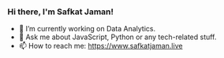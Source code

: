 ### Hi there, I'm Safkat Jaman!

- 🔭 I’m currently working on Data Analytics.
- 💬 Ask me about JavaScript, Python or any tech-related stuff.
- 📫 How to reach me: https://www.safkatjaman.live

